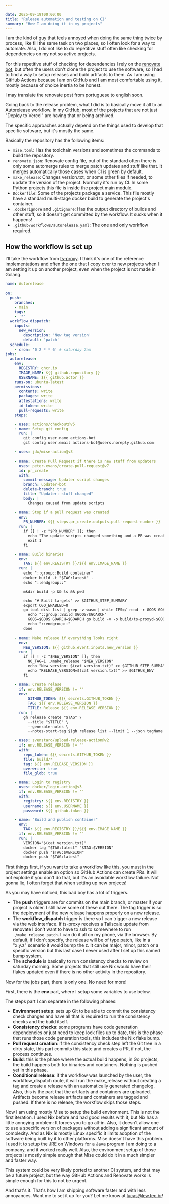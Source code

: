 ```yaml
---

date: 2025-09-19T00:00:00
title: "Release automation and testing on CI"
summary: "How I am doing it in my projects"
---
```


I am the kind of guy that feels annoyed when doing the same thing
twice by process,
like fill the same task on two places, so I often look for a way to
automate. Also, I do not like to do repetitive stuff often like checking
for dependencies on my not so active projects.

For this repetitive stuff of checking for dependencies I rely on
the [renovate bot](https://github.com/renovatebot/renovate),
but often the users don't clone the project
to use the software, so I had to find a way to setup releases and
build artifacts to them. As I am using GitHub Actions because I
am on GitHub and I am most comfortable using it, mostly because
of choice inertia to be honest.

I may translate the renovate post from portuguese to english soon.

Going back to the release problem, what I did is to basically move it
all to an Autorelease workflow. In my GitHub, most of the projects
that are not just "Deploy to Vercel" are having that or being archived.

The specific approaches actually depend on the things used to
develop that specific software, but it's mostly the same.

Basically the repository has the following items:

- `mise.toml`: Has the toolchain versions and sometimes the
commands to build the repository.
- `renovate.json`: Renovate config file, out of the standard
often there is only some automerge rules to merge patch updates
and stuff like that. It merges automatically those cases when
CI is green by default.
- `make_release`: Changes version.txt, or some other files if
needed, to update the version of the project. Normally it's run by
CI. In some Python projects this file is inside the project main module.
- `Dockerfile`: Some of the projects package a service. This file
mostly have a standard multi-stage docker build to generate the
project's container.
- `.dockerignore` and `.gitignore`: Has the output directory of
builds and other stuff, so it doesn't get committed by the workflow. 
It sucks when it happens!
- `.github/workflows/autorelease.yaml`: The one and only workflow required.

## How the workflow is set up

I'll take the workflow from [ts-proxy](https://github.com/lucasew/ts-proxy).
I think it's one of the reference implementations and often the one that I
copy over to new projects when I am setting it up on another project, even
when the project is not made in Golang.

```yaml
name: Autorelease

on:
  push:
    branches:
    - main
    tags:
    - '*'
  workflow_dispatch:
    inputs:
      new_version:
        description: 'New tag version'
        default: 'patch'
  schedule:
    - cron: '0 2 * * 6' # saturday 2am
jobs:
  autorelease:
    env:
      REGISTRY: ghcr.io
      IMAGE_NAME: ${{ github.repository }}
      USERNAME: ${{ github.actor }}
    runs-on: ubuntu-latest
    permissions:
      contents: write
      packages: write
      attestations: write
      id-token: write
      pull-requests: write
    steps:

    - uses: actions/checkout@v5
    - name: Setup git config
      run: |
        git config user.name actions-bot
        git config user.email actions-bot@users.noreply.github.com

    - uses: jdx/mise-action@v3

    - name: Create Pull Request if there is new stuff from updaters
      uses: peter-evans/create-pull-request@v7
      id: pr_create
      with:
        commit-message: Updater script changes
        branch: updater-bot
        delete-branch: true
        title: "Updater: stuff changed"
        body: |
          Changes caused from update scripts

    - name: Stop if a pull request was created
      env:
        PR_NUMBER: ${{ steps.pr_create.outputs.pull-request-number }}
      run: |
        if [[ ! -z "$PR_NUMBER" ]]; then
          echo "The update scripts changed something and a PR was created. Giving up deploy." >> $GITHUB_STEP_SUMMARY
          exit 1
        fi

    - name: Build binaries
      env:
        TAG: ${{ env.REGISTRY }}/${{ env.IMAGE_NAME }}
      run: |
        echo "::group::Build container"
        docker build -t "$TAG:latest" .
        echo "::endgroup::"

        mkdir build -p && ls && pwd

        echo "# Built targets" >> $GITHUB_STEP_SUMMARY
        export CGO_ENABLED=0
        go tool dist list | grep -v wasm | while IFS=/ read -r GOOS GOARCH; do
          echo "::group::Build $GOOS/$GOARCH"
          GOOS=$GOOS GOARCH=$GOARCH go build -v -o build/ts-proxyd-$GOOS-$GOARCH ./cmd/ts-proxyd && (echo "- $GOOS/$GOARCH" >> $GITHUB_STEP_SUMMARY) || true
          echo "::endgroup::"
        done

    - name: Make release if everything looks right
      env:
        NEW_VERSION: ${{ github.event.inputs.new_version }}
      run: |
        if [[ ! -z "$NEW_VERSION" ]]; then
          NO_TAG=1 ./make_release "$NEW_VERSION"
          echo "New version: $(cat version.txt)" >> $GITHUB_STEP_SUMMARY
          echo "RELEASE_VERSION=$(cat version.txt)" >> $GITHUB_ENV
        fi

    - name: Create relase
      if: env.RELEASE_VERSION != ''
      env:
          GITHUB_TOKEN: ${{ secrets.GITHUB_TOKEN }}
          TAG: ${{ env.RELEASE_VERSION }}
          TITLE: Release ${{ env.RELEASE_VERSION }}
      run: |
        gh release create "$TAG" \
          --title "$TITLE" \
          --generate-notes \
          --notes-start-tag $(gh release list --limit 1 --json tagName -q .[].tagName) 

    - uses: svenstaro/upload-release-action@v2
      if: env.RELEASE_VERSION != ''
      with:
        repo_token: ${{ secrets.GITHUB_TOKEN }}
        file: build/*
        tag: ${{ env.RELEASE_VERSION }}
        overwrite: true
        file_glob: true

    - name: Login to registry
      uses: docker/login-action@v3
      if: env.RELEASE_VERSION != ''
      with:
        registry: ${{ env.REGISTRY }}
        username: ${{ env.USERNAME }}
        password: ${{ github.token }}

    - name: "Build and publish container"
      env:
        TAG: ${{ env.REGISTRY }}/${{ env.IMAGE_NAME }}
      if: env.RELEASE_VERSION != ''
      run: |
        VERSION="$(cat version.txt)"
        docker tag "$TAG:latest" "$TAG:$VERSION"
        docker push "$TAG:$VERSION"
        docker push "$TAG:latest"

```

First things first, if you want to take a workflow like this,
you must in the project settings enable an option so GitHub Actions
can create PRs. It will not explode if you don't do that, but it's an
avoidable workflow failure. Not gonna lie, I often forget that when setting up
new projects!

As you may have noticed, this bad boy has a lot of triggers.
- The **push** triggers are for commits on the main branch, or master
if your project is older. I still have some of these out there.
The tag trigger is so the deployment of the new release happens properly
on a new release.
- The **workflow_dispatch** trigger is there so I can trigger
a new release via the web interface. If ts-proxy receives a Tailscale
update from renovate I don't want to have to ssh to somewhere to
run `./make_release patch`. I can do it all on my phone, via the
browser. By default, if I don't specify, the release will be of type patch,
like in a "x.y.z" scenario it would bump the z. It can be major, minor, patch
or a specific version but this last case I never used after I set up this
named bump system.
- The **schedule** is basically to run consistency checks to review on saturday
morning. Some projects that still use Nix would have their flakes updated
even if there is no other activity in the repository.

Now for the jobs part, there is only one. No need for more!

First, there is the **env** part, where I setup some variables to use below.

The steps part I can separate in the following phases:

- **Environment setup**: sets up Git to be able to commit the consistency check changes
and have all that is required to run the consistency checks and the build itself.
- **Consistency checks**: some programs have code generation dependencies or just
need to keep lock files up to date, this is the phase that runs those code
generation tools, this includes the Nix flake bump.
- **Pull request creation**: if the consistency check step left the Git tree in a
dirty state, this part commits this state and creates a PR, if not, the process continues.
- **Build**: this is the phase where the actual build happens, in Go projects, the
build happens both for binaries and containers. Nothing is pushed yet in this phase.
- **Conditional release**: if the workflow was launched by the user, the workflow_dispatch
route, it will run the make_release without creating a tag and create a release with an
automatically generated changelog. Also, this is the part that the artifacts and containers
are uploaded. Artifacts become release artifacts and containers are tagged and pushed. If
there is no release, the workflow skips those steps.

Now I am using mostly Mise to setup the build environment. This is not the first iteration.
I used Nix before and had good results with it, but Nix has a little annoying problem:
It forces you to go all-in. Also, it doesn't allow one to use a specific version of packages
without adding a significant amount of complexity. And as Nix is mostly Linux specific it
limits adoption of the software being built by it to other platforms. Mise doesn't have
this problem. I used it to setup the JRE on Windows for a Java program I am doing to a company,
and it worked really well. Also, the environment setup of those projects is mostly
simple enough that Mise could do it in a much simpler and faster way.

This system could be very likely ported to another CI system, and that may be a future project,
but the way GitHub Actions and Renovate works is simple enough for this to not be urgent.

And that's it. That's how I am shipping software faster and with less annoyances. Want me
to set it up for you? Let me know at lucas@lew.tec.br!

